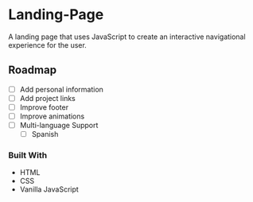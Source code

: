 <!-- Title -->
# Landing-Page
A landing page that uses JavaScript to create an interactive navigational experience for the user.
<!-- ROADMAP -->
## Roadmap

- [ ] Add personal information
- [ ] Add project links
- [ ] Improve footer
- [ ] Improve animations
- [ ] Multi-language Support
    - [ ] Spanish
<!-- Built using -->    
### Built With
 - HTML <br>
 - CSS <br>
 - Vanilla JavaScript
